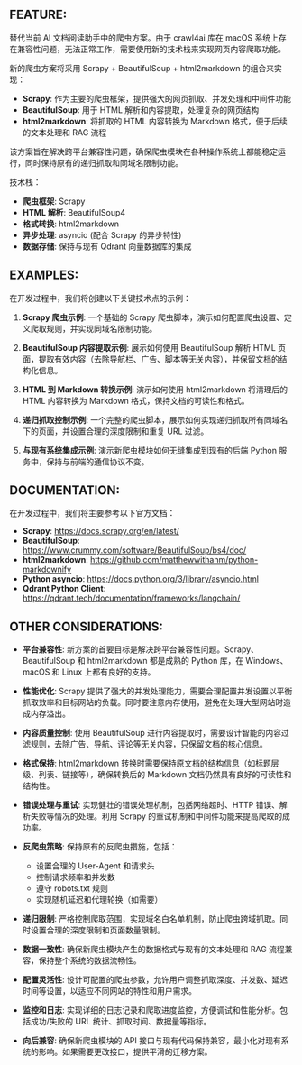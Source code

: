 ## FEATURE:

替代当前 AI 文档阅读助手中的爬虫方案。由于 crawl4ai 库在 macOS 系统上存在兼容性问题，无法正常工作，需要使用新的技术栈来实现网页内容爬取功能。

新的爬虫方案将采用 Scrapy + BeautifulSoup + html2markdown 的组合来实现：
- **Scrapy**: 作为主要的爬虫框架，提供强大的网页抓取、并发处理和中间件功能
- **BeautifulSoup**: 用于 HTML 解析和内容提取，处理复杂的网页结构
- **html2markdown**: 将抓取的 HTML 内容转换为 Markdown 格式，便于后续的文本处理和 RAG 流程

该方案旨在解决跨平台兼容性问题，确保爬虫模块在各种操作系统上都能稳定运行，同时保持原有的递归抓取和同域名限制功能。

技术栈：
- **爬虫框架**: Scrapy
- **HTML 解析**: BeautifulSoup4
- **格式转换**: html2markdown
- **异步处理**: asyncio (配合 Scrapy 的异步特性)
- **数据存储**: 保持与现有 Qdrant 向量数据库的集成

## EXAMPLES:

在开发过程中，我们将创建以下关键技术点的示例：

1. **Scrapy 爬虫示例**: 一个基础的 Scrapy 爬虫脚本，演示如何配置爬虫设置、定义爬取规则，并实现同域名限制功能。

2. **BeautifulSoup 内容提取示例**: 展示如何使用 BeautifulSoup 解析 HTML 页面，提取有效内容（去除导航栏、广告、脚本等无关内容），并保留文档的结构化信息。

3. **HTML 到 Markdown 转换示例**: 演示如何使用 html2markdown 将清理后的 HTML 内容转换为 Markdown 格式，保持文档的可读性和格式。

4. **递归抓取控制示例**: 一个完整的爬虫脚本，展示如何实现递归抓取所有同域名下的页面，并设置合理的深度限制和重复 URL 过滤。

5. **与现有系统集成示例**: 演示新爬虫模块如何无缝集成到现有的后端 Python 服务中，保持与前端的通信协议不变。

## DOCUMENTATION:

在开发过程中，我们将主要参考以下官方文档：

- **Scrapy**: https://docs.scrapy.org/en/latest/
- **BeautifulSoup**: https://www.crummy.com/software/BeautifulSoup/bs4/doc/
- **html2markdown**: https://github.com/matthewwithanm/python-markdownify
- **Python asyncio**: https://docs.python.org/3/library/asyncio.html
- **Qdrant Python Client**: https://qdrant.tech/documentation/frameworks/langchain/

## OTHER CONSIDERATIONS:

- **平台兼容性**: 新方案的首要目标是解决跨平台兼容性问题。Scrapy、BeautifulSoup 和 html2markdown 都是成熟的 Python 库，在 Windows、macOS 和 Linux 上都有良好的支持。

- **性能优化**: Scrapy 提供了强大的并发处理能力，需要合理配置并发设置以平衡抓取效率和目标网站的负载。同时要注意内存使用，避免在处理大型网站时造成内存溢出。

- **内容质量控制**: 使用 BeautifulSoup 进行内容提取时，需要设计智能的内容过滤规则，去除广告、导航、评论等无关内容，只保留文档的核心信息。

- **格式保持**: html2markdown 转换时需要保持原文档的结构信息（如标题层级、列表、链接等），确保转换后的 Markdown 文档仍然具有良好的可读性和结构性。

- **错误处理与重试**: 实现健壮的错误处理机制，包括网络超时、HTTP 错误、解析失败等情况的处理。利用 Scrapy 的重试机制和中间件功能来提高爬取的成功率。

- **反爬虫策略**: 保持原有的反爬虫措施，包括：
  - 设置合理的 User-Agent 和请求头
  - 控制请求频率和并发数
  - 遵守 robots.txt 规则
  - 实现随机延迟和代理轮换（如需要）

- **递归限制**: 严格控制爬取范围，实现域名白名单机制，防止爬虫跨域抓取。同时设置合理的深度限制和页面数量限制。

- **数据一致性**: 确保新爬虫模块产生的数据格式与现有的文本处理和 RAG 流程兼容，保持整个系统的数据流畅性。

- **配置灵活性**: 设计可配置的爬虫参数，允许用户调整抓取深度、并发数、延迟时间等设置，以适应不同网站的特性和用户需求。

- **监控和日志**: 实现详细的日志记录和爬取进度监控，方便调试和性能分析。包括成功/失败的 URL 统计、抓取时间、数据量等指标。

- **向后兼容**: 确保新爬虫模块的 API 接口与现有代码保持兼容，最小化对现有系统的影响。如果需要更改接口，提供平滑的迁移方案。
